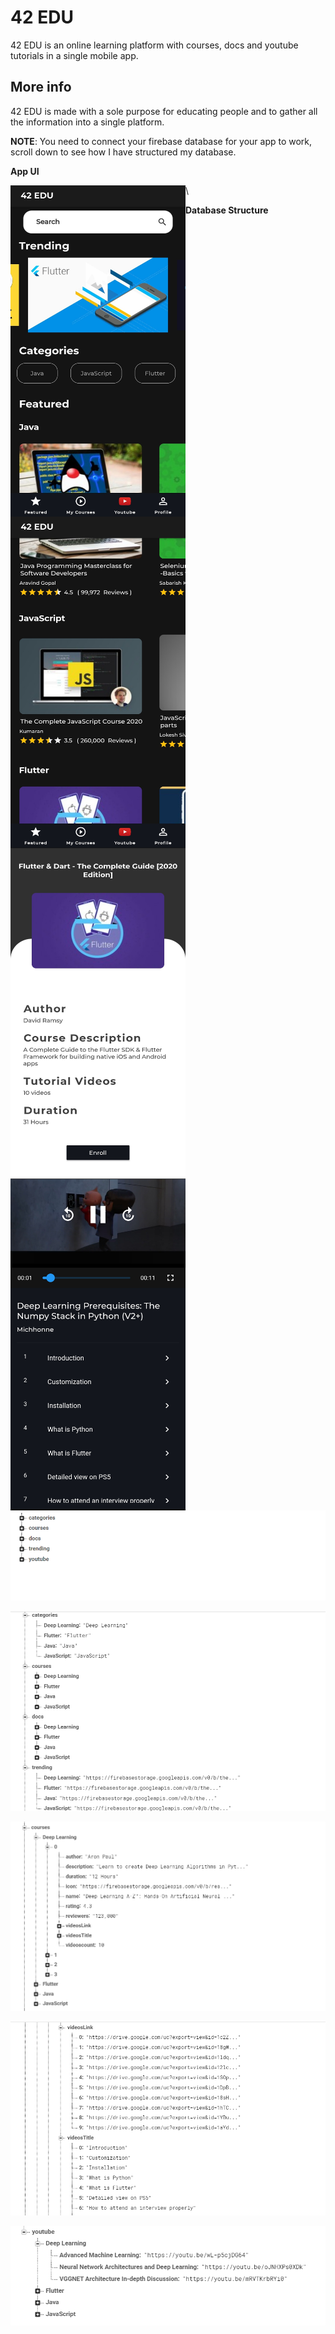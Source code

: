 # 42 EDU

42 EDU is an online learning platform with courses, docs and youtube tutorials in a single mobile app.

## More info

42 EDU is made with a sole purpose for educating people and to gather all the information into a single platform.

**NOTE**: You need to connect your firebase database for your app to work, scroll down to see how I have structured my database.

**App UI**

<p float="left">
  <a href="url"><img src="https://github.com/Premmmm/42-EDU-Online-Learning-Platform/blob/master/assets/screenshots/featuredscreen1.jpg" align="left" height="530" width="280"></a>
  <a href="url"><img src="https://github.com/Premmmm/42-EDU-Online-Learning-Platform/blob/master/assets/screenshots/featuredscreen2.jpg" align="left" height="530" width="280" ></a>
  <a href="url"><img src="https://github.com/Premmmm/42-EDU-Online-Learning-Platform/blob/master/assets/screenshots/courseenroll.jpg" align="left" height="530" width="280" ></a>
<a href="url"><img src="https://github.com/Premmmm/42-EDU-Online-Learning-Platform/blob/master/assets/screenshots/videoscreen.jpg" align="left" height="530" width="280" ></a>
</p>\


**Database Structure**

![alt text](https://github.com/Premmmm/42-EDU-Online-Learning-Platform/blob/master/assets/database%20structure/42Edu%20database%201.png?raw=true)

![alt text](https://github.com/Premmmm/42-EDU-Online-Learning-Platform/blob/master/assets/database%20structure/42Edu%20database%202.png?raw=true)

![alt text](https://github.com/Premmmm/42-EDU-Online-Learning-Platform/blob/master/assets/database%20structure/42Edu%20database%203.png?raw=true)

![alt text](https://github.com/Premmmm/42-EDU-Online-Learning-Platform/blob/master/assets/database%20structure/42Edu%20database%204.png?raw=true)

![alt text](https://github.com/Premmmm/42-EDU-Online-Learning-Platform/blob/master/assets/database%20structure/42Edu%20database%205.png?raw=true)

